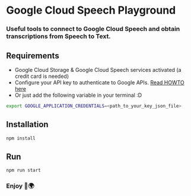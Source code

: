 # Google Cloud Speech Playground

### Useful tools to connect to Google Cloud Speech and obtain transcriptions from Speech to Text.

## Requirements
- Google Cloud Storage & Google Cloud Speech services activated (a credit card is needed)
- Configure your API key to authenticate to Google APIs. [Read HOWTO here](https://cloud.google.com/docs/authentication/api-keys)
- Or just add the following variable in your terminal :D
```sh
export GOOGLE_APPLICATION_CREDENTIALS=<path_to_your_key_json_file>
```

## Installation 
```sh
npm install
```
## Run
```sh
npm run start
```
### Enjoy 🚀🌍

